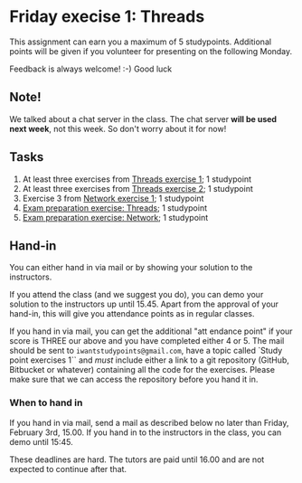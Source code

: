 # Friday execise 1: Threads

This assignment can earn you a maximum of 5 studypoints. Additional points will be given if you
volunteer for presenting on the following Monday.

Feedback is always welcome! :-) Good luck

## Note!
We talked about a chat server in the class. The chat server **will be used next week**, not this week. So don't worry about it for now!  

## Tasks
1. At least three exercises from [Threads exercise 1](https://github.com/CphBusCosSem3/week1-concurrency/tree/master/exercises/ex1); 1 studypoint
2. At least three exercises from [Threads exercise 2](https://github.com/CphBusCosSem3/week1-concurrency/tree/master/exercises/ex2); 1 studypoint
3. Exercise 3 from [Network exercise 1](https://github.com/CphBusCosSem3/week1-concurrency/tree/master/exercises/ex3); 1 studypoint
4. [Exam preparation exercise: Threads](https://github.com/CphBusCosSem3/Exercises/tree/master/SP/SP1/Exam-preparation-threads.pdf); 1 studypoint 
5. [Exam preparation exercise: Network](https://github.com/CphBusCosSem3/Exercises/blob/master/SP/SP1/Exam-preparation-network.pdf); 1 studypoint 

## Hand-in
You can either hand in via mail or by showing your solution to the instructors.

If you attend the class (and we suggest you do), you can demo your solution to the instructors up until 15.45.
Apart from the approval of your hand-in, this will give you attendance points as in regular classes.

If you hand in via mail, you can get the additional "att endance point" if your score is THREE our above
and you have completed either 4 or 5. The mail should be sent to ``iwantstudypoints@gmail.com``, have a
topic called `Study point exercises 1`` and _must_ include either a link to a git repository (GitHub,
Bitbucket or whatever) containing all the code for the exercises.
Please make sure that we can access the repository before you hand it in.

### When to hand in
If you hand in via mail, send a mail as described below no later than Friday, 
February 3rd, 15.00. 
If you hand in to the instructors in the class, you can demo until 15:45.

These deadlines are hard. The tutors are paid until 16.00 and are not expected to continue after that.

